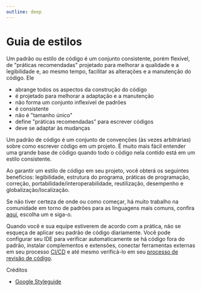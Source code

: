 ```yaml
---
outline: deep
---
```


# Guia de estilos

Um padrão ou estilo de código é um conjunto consistente, porém flexível, de "práticas recomendadas" projetado para melhorar a qualidade e a legibilidade e, ao mesmo tempo, facilitar as alterações e a manutenção do código. Ele

- abrange todos os aspectos da construção do código
- é projetado para melhorar a adaptação e a manutenção
- não forma um conjunto inflexível de padrões
- é consistente
- não é "tamanho único"
- define "práticas recomendadas" para escrever códigos
- deve se adaptar às mudanças

Um padrão de código é um conjunto de convenções (às vezes arbitrárias) sobre como escrever código em um projeto. É muito mais fácil entender uma grande base de código quando todo o código nela contido está em um estilo consistente.

Ao garantir um estilo de código em seu projeto, você obterá os seguintes benefícios: legibilidade, estrutura do programa, práticas de programação, correção, portabilidade/interoperabilidade, reutilização, desempenho e globalização/localização.

Se não tiver certeza de onde ou como começar, há muito trabalho na comunidade em torno de padrões para as linguagens mais comuns, confira [aqui](https://google.github.io/styleguide/), escolha um e siga-o.

Quando você e sua equipe estiverem de acordo com a prática, não se esqueça de aplicar seu padrão de código diariamente. Você pode configurar seu IDE para verificar automaticamente se há código fora do padrão, instalar complementos e extensões, conectar ferramentas externas em seu processo [CI/CD](ci-cd.md) e até mesmo verificá-lo em seu [processo de revisão de código](code-review.md).

Créditos

- [Google Styleguide](https://google.github.io/styleguide/)
